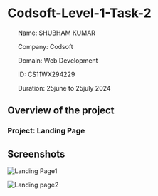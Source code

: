 # Codsoft-Level-1-Task-2


<ul>Name: SHUBHAM KUMAR</ul>
<ul>Company: Codsoft</ul>
<ul>Domain: Web Development</ul>
<ul>ID: CS11WX294229</ul>
<ul>Duration: 25june to 25july 2024</ul>

<h2>Overview of the project</h2>
<h3>Project: Landing Page</h3>


<h2>Screenshots</h2>

![Landing Page1](https://github.com/user-attachments/assets/ce9aace1-ad4d-462a-956b-8554b263ef2b)


![Landing page2](https://github.com/user-attachments/assets/f60ec503-c4ec-413e-a985-64509c57742f)
